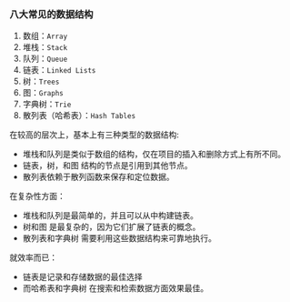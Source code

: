 ### 八大常见的数据结构

1. 数组：`Array`
1. 堆栈：`Stack`
1. 队列：`Queue`
1. 链表：`Linked Lists`
1. 树：`Trees`
1. 图：`Graphs`
1. 字典树：`Trie`
1. 散列表（哈希表）：`Hash Tables`

在较高的层次上，基本上有三种类型的数据结构:

* 堆栈和队列是类似于数组的结构，仅在项目的插入和删除方式上有所不同。
* 链表，树，和图 结构的节点是引用到其他节点。
* 散列表依赖于散列函数来保存和定位数据。

在复杂性方面：

* 堆栈和队列是最简单的，并且可以从中构建链表。
* 树和图 是最复杂的，因为它们扩展了链表的概念。
* 散列表和字典树 需要利用这些数据结构来可靠地执行。

就效率而已：

* 链表是记录和存储数据的最佳选择
* 而哈希表和字典树 在搜索和检索数据方面效果最佳。
